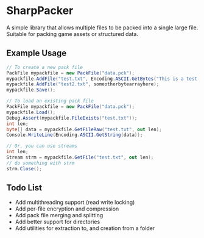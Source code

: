SharpPacker
===========

A simple library that allows multiple files to be packed into a single large file. Suitable for packing game assets or structured data.


Example Usage
-------------

```csharp
// To create a new pack file
PackFile mypackfile = new PackFile("data.pck");
mypackfile.AddFile("test.txt", Encoding.ASCII.GetBytes("This is a test text document"));
mypackfile.AddFile("test2.txt", someotherbytearrayhere);
mypackfile.Save();

// To load an existing pack file
PackFile mypackfile = new PackFile("data.pck");
mypackfile.Load();
Debug.Assert(mypackfile.FileExists("test.txt"));
int len;
byte[] data = mypackfile.GetFileRaw("test.txt", out len);
Console.WriteLine(Encoding.ASCII.GetString(data));

// Or, you can use streams
int len;
Stream strm = mypackfile.GetFile("test.txt", out len);
// do something with strm
strm.Close();

```

Todo List
---------

- Add multithreading support (read write locking)
- Add per-file encryption and compression
- Add pack file merging and splitting
- Add better support for directories
- Add utilities for extraction to, and creation from a folder
